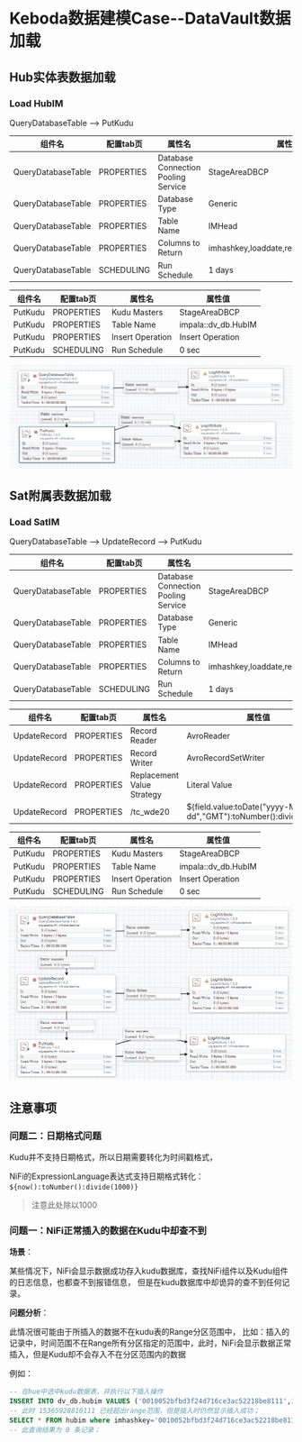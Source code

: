 

# Keboda数据建模Case--DataVault数据加载

## Hub实体表数据加载

### Load HubIM

QueryDatabaseTable --> PutKudu 

| 组件名             | 配置tab页  | 属性名                              | 属性值                                  |
| ------------------ | ---------- | ----------------------------------- | --------------------------------------- |
| QueryDatabaseTable | PROPERTIES | Database Connection Pooling Service | StageAreaDBCP                           |
| QueryDatabaseTable | PROPERTIES | Database Type                       | Generic                                 |
| QueryDatabaseTable | PROPERTIES | Table Name                          | IMHead                                  |
| QueryDatabaseTable | PROPERTIES | Columns to Return                   | imhashkey,loaddate,recordsource,cdanhao |
| QueryDatabaseTable | SCHEDULING | Run Schedule                        | 1 days                                  |

| 组件名             | 配置tab页  | 属性名                              | 属性值                                  |
| ------------------ | ---------- | ----------------------------------- | --------------------------------------- |
| PutKudu  | PROPERTIES | Kudu Masters | StageAreaDBCP                           |
| PutKudu  | PROPERTIES | Table Name                       | impala::dv_db.HubIM                                |
| PutKudu  | PROPERTIES | Insert Operation                          | Insert Operation                                 |
| PutKudu  | SCHEDULING | Run Schedule                        | 0 sec                                  |

![1536905471807](assets/1536905471807.png)



## Sat附属表数据加载



### Load SatIM

QueryDatabaseTable --> UpdateRecord --> PutKudu 

| 组件名             | 配置tab页  | 属性名                              | 属性值                                                       |
| ------------------ | ---------- | ----------------------------------- | ------------------------------------------------------------ |
| QueryDatabaseTable | PROPERTIES | Database Connection Pooling Service | StageAreaDBCP                                                |
| QueryDatabaseTable | PROPERTIES | Database Type                       | Generic                                                      |
| QueryDatabaseTable | PROPERTIES | Table Name                          | IMHead                                                       |
| QueryDatabaseTable | PROPERTIES | Columns to Return                   | imhashkey,loaddate,recordsource,tc_wde20,tc_wde21,tc_wde200,cflag,tc_wde51,tc_wde52,tc_wde53,tc_wde54 |
| QueryDatabaseTable | SCHEDULING | Run Schedule                        | 1 days                                                       |

| 组件名       | 配置tab页  | 属性名                     | 属性值                                                       |
| ------------ | ---------- | -------------------------- | ------------------------------------------------------------ |
| UpdateRecord | PROPERTIES | Record Reader              | AvroReader                                                   |
| UpdateRecord | PROPERTIES | Record Writer              | AvroRecordSetWriter                                          |
| UpdateRecord | PROPERTIES | Replacement Value Strategy | Literal Value                                                |
| UpdateRecord | PROPERTIES | /tc_wde20                  | ${field.value:toDate("yyyy-MM-dd","GMT"):toNumber():divide(1000)} |




| 组件名  | 配置tab页  | 属性名           | 属性值              |
| ------- | ---------- | ---------------- | ------------------- |
| PutKudu | PROPERTIES | Kudu Masters     | StageAreaDBCP       |
| PutKudu | PROPERTIES | Table Name       | impala::dv_db.HubIM |
| PutKudu | PROPERTIES | Insert Operation | Insert Operation    |
| PutKudu | SCHEDULING | Run Schedule     | 0 sec               |

![1536905814491](assets/1536905814491.png)









## 注意事项

### 问题二：日期格式问题

Kudu并不支持日期格式，所以日期需要转化为时间戳格式，

NiFi的ExpressionLanguage表达式支持日期格式转化： `${now():toNumber():divide(1000)}`

> 注意此处除以1000



### 问题一：NiFi正常插入的数据在Kudu中却查不到

**场景**：

某些情况下，NiFi会显示数据成功存入kudu数据库，查找NiFi组件以及Kudu组件的日志信息，也都查不到报错信息， 但是在kudu数据库中却诡异的查不到任何记录。

**问题分析**：

 此情况很可能由于所插入的数据不在kudu表的Range分区范围中， 比如：插入的记录中，时间范围不在Range所有分区指定的范围中，此时，NiFi会显示数据正常插入，但是Kudu却不会存入不在分区范围内的数据

例如：

```sql
-- 在hue中选中kudu数据表，并执行以下插入操作
INSERT INTO dv_db.hubim VALUES ('0010052bfbd3f24d716ce3ac52218be8111',15365928810111,'IM.Head','F339-161214006');
-- 此时 15365928810111 已经超出range范围，但是插入时仍然显示插入成功；
SELECT * FROM hubim where imhashkey='0010052bfbd3f24d716ce3ac52218be8111';
-- 此查询结果为 0 条记录；
```



